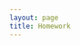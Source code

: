 ```yaml
---
layout: page
title: Homework
---
```


<!--Homework assignments will be added here throughout the semester. -->
